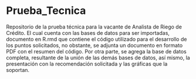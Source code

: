 # Prueba_Tecnica
Repositorio de la prueba técnica para la vacante de Analista de Riego de Crédito. El cual cuenta con las bases de datos para ser importadas, documento en R.rmd que contiene el código utilizado para el desarrollo de los puntos solicitados, no obstante, se adjunta un documento en formato PDF con el resumen del código. Por otra parte, se agrega la base de datos completa, resultante de la unión de las demás bases de datos, así mismo, la presentación con la recomendación solicitada y las gráficas que la soportan.  
